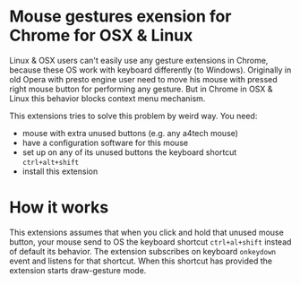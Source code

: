 # Mouse gestures exension for Chrome for OSX & Linux

Linux & OSX users can't easily use any gesture extensions in Chrome, because these OS work with keyboard differently (to Windows). Originally in old Opera with presto engine user need to move his mouse with pressed right mouse button for performing any gesture. But in Chrome in OSX & Linux this behavior blocks context menu mechanism.

This extensions tries to solve this problem by weird way. You need:

- mouse with extra unused buttons (e.g. any a4tech mouse)
- have a configuration software for this mouse
- set up on any of its unused buttons the keyboard shortcut `ctrl+alt+shift`
- install this extension

# How it works

This extensions assumes that when you click and hold that unused mouse button, your mouse send to OS the keyboard shortcut `ctrl+al+shift` instead of default its behavior. The extension subscribes on keyboard `onkeydown` event and listens for that shortcut. When this shortcut has provided the extension starts draw-gesture mode.